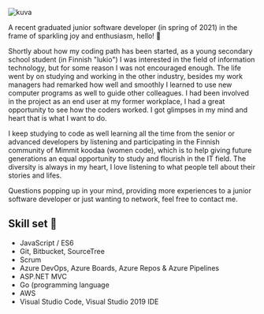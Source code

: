 ![kuva](https://user-images.githubusercontent.com/56343426/136553912-7d6710bc-f1ff-4050-b1f7-706c1767da38.png)

A recent graduated junior software developer (in spring of 2021) in the frame of sparkling joy and enthusiasm, hello! 👋

Shortly about how my coding path has been started, as a young secondary school student (in Finnish "lukio") I was interested in the field of information technology, but for some reason I was not encouraged enough. The life went by on studying and working in the other industry, besides my work managers had remarked how well and smoothly I learned to use new computer programs as well to guide other colleagues. I had been involved in the project as an end user at my former workplace, I had a great opportunity to see how the coders worked. I got glimpses in my mind and heart that is what I want to do.

I keep studying to code as well learning all the time from the senior or advanced developers by listening and participating in the Finnish community of Mimmit koodaa (women code), which is to help giving future generations an equal opportunity to study and flourish in the IT field. The diversity is always in my heart, I love listening to what people tell about their stories and lifes.

Questions popping up in your mind, providing more experiences to a junior software developer or just wanting to network, feel free to contact me.

  ## Skill set 🦄
         
- JavaScript / ES6 
- Git, Bitbucket, SourceTree
- Scrum 
- Azure DevOps, Azure Boards, Azure Repos & Azure Pipelines
- ASP.NET MVC
- Go (programming language
- AWS 
- Visual Studio Code, Visual Studio 2019 IDE


